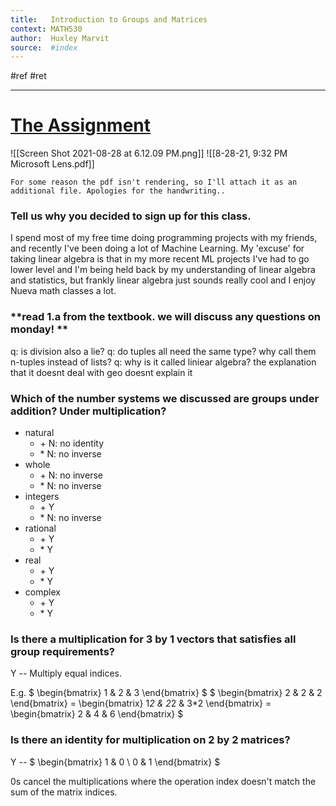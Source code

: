 ```yaml
---
title:   Introduction to Groups and Matrices
context: MATH530
author:  Huxley Marvit
source:  #index
---
```


#ref #ret 

---


# [The Assignment](https://nuevaschool.instructure.com/courses/3718/assignments/61005)

![[Screen Shot 2021-08-28 at 6.12.09 PM.png]]
![[8-28-21, 9:32 PM Microsoft Lens.pdf]]

```ad-comment 
For some reason the pdf isn't rendering, so I'll attach it as an additional file. Apologies for the handwriting..
```

### **Tell us why you decided to sign up for this class.**

I spend most of my free time doing programming projects with my friends, and recently I've been doing a lot of Machine Learning. My 'excuse' for taking linear algebra is that in my more recent ML projects I've had to go lower level and I'm being held back by my understanding of linear algebra and statistics, but frankly linear algebra just sounds really cool and I enjoy Nueva math classes a lot.

###  **read 1.a from the textbook. we will discuss any questions on monday! **

q: is division also a lie?
q: do tuples all need the same type? why call them n-tuples instead of lists?
q: why is it called liniear algebra? the explanation that it doesnt deal with geo doesnt explain it 



### **Which of the number systems we discussed are groups under addition? Under multiplication?**

- natural
	- \+ N: no identity
	- \* N: no inverse
- whole
	- \+ N: no inverse
	- \* N: no inverse
- integers
	- \+ Y
	- \* N: no inverse
- rational
	- \+ Y
	- \* Y
- real 
	- \+ Y
	- \* Y
- complex
	- \+ Y
	- \* Y


### **Is there a multiplication for 3 by 1 vectors that satisfies all group requirements?**
Y -- Multiply equal indices. 

E.g.   $
\begin{bmatrix} 1 & 2 & 3 \end{bmatrix} 
$ $
\begin{bmatrix} 2 & 2 & 2 \end{bmatrix} = \begin{bmatrix} 1*2 & 2*2 & 3*2 \end{bmatrix} = \begin{bmatrix} 2 & 4 & 6 \end{bmatrix}
$


### **Is there an identity for multiplication on 2 by 2 matrices?**

Y --  $
\begin{bmatrix} 1 & 0 \\ 0 & 1  \end{bmatrix} 
$ 

0s cancel the multiplications where the operation index doesn't match the sum of the matrix indices.







